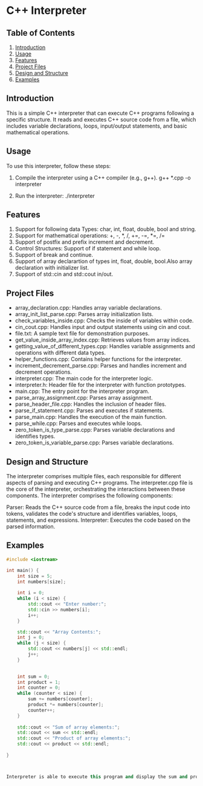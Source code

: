 # C++ Interpreter

## Table of Contents
1. [Introduction](#introduction)
2. [Usage](#usage)
3. [Features](#features)
4. [Project Files](#project-files)
5. [Design and Structure](#design-and-structure)
6. [Examples](#examples)
   
## Introduction
This is a simple C++ interpreter that can execute C++ programs following a specific structure. It reads and executes C++ source code from a file, which includes variable declarations, loops, input/output statements, and basic mathematical operations.

## Usage
To use this interpreter, follow these steps:

1. Compile the interpreter using a C++ compiler (e.g., g++).
   g++ *.cpp -o interpreter
   
2. Run the interpreter:
./interpreter

## Features
1) Support for following data Types: char, int, float, double, bool and string.
2) Support for mathematical operations: +, -, *, /, +=, -=, *=, /=
3) Support of postfix and prefix increment and decrement.
4) Control Structures: Support of if statement and while loop.
5) Support of break and continue.
6) Support of array declarartion of types int, float, double, bool.Also array declaration with initializer list.
7) Support of std::cin and std::cout in/out.

## Project Files

* array_declaration.cpp: Handles array variable declarations.
* array_init_list_parse.cpp: Parses array initialization lists.
* check_variables_inside.cpp: Checks the inside of variables within code.
* cin_cout.cpp: Handles input and output statements using cin and cout.
* file.txt: A sample text file for demonstration purposes.
* get_value_inside_array_index.cpp: Retrieves values from array indices.
* getting_value_of_different_types.cpp: Handles variable assignments and operations with different data types.
* helper_functions.cpp: Contains helper functions for the interpreter.
* increment_decrement_parse.cpp: Parses and handles increment and decrement operations.
* interpreter.cpp: The main code for the interpreter logic.
* interpreter.h: Header file for the interpreter with function prototypes.
* main.cpp: The entry point for the interpreter program.
* parse_array_assignment.cpp: Parses array assignment.
* parse_header_file.cpp: Handles the inclusion of header files.
* parse_if_statement.cpp: Parses and executes if statements.
* parse_main.cpp: Handles the execution of the main function.
* parse_while.cpp: Parses and executes while loops.
* zero_token_is_type_parse.cpp: Parses variable declarations and identifies types.
* zero_token_is_variable_parse.cpp: Parses variable declarations.
  
## Design and Structure
The interpreter comprises multiple files, each responsible for different aspects of parsing and executing C++ programs. The interpreter.cpp file is the core of the interpreter, orchestrating the interactions between these components.
The interpreter comprises the following components:

Parser: Reads the C++ source code from a file, breaks the input code into tokens, validates the code's structure and identifies variables, loops, statements, and expressions.
Interpreter: Executes the code based on the parsed information.

## Examples
```cpp
#include <iostream>

int main() {
    int size = 5;
    int numbers[size];
    
    int i = 0;
    while (i < size) {
        std::cout << "Enter number:";
        std::cin >> numbers[i];
        i++;
    }

    std::cout << "Array Contents:";
    int j = 0;
    while (j < size) {
        std::cout << numbers[j] << std::endl;
        j++;
    }
    

    int sum = 0;
    int product = 1;
    int counter = 0;
    while (counter < size) {
        sum += numbers[counter];
        product *= numbers[counter];
        counter++;
    }
    
    std::cout << "Sum of array elements:";
    std::cout << sum << std::endl;
    std::cout << "Product of array elements:";
    std::cout << product << std::endl;
    
}



Interpreter is able to execute this program and display the sum and product of the array elements.

